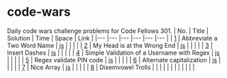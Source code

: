 # code-wars

Daily code wars challenge problems for Code Fellows 301.
| No. |  Title 	|   Solution	|   Time	|   Space	|  Link 	|
|---	|---	|---	|---	|---	|---	|
|   [1](https://www.codewars.com/kata/abbreviate-a-two-word-name)	| Abbreviate a Two Word Name  	|  [js](https://github.com/seattlechem/code-wars/blob/master/abbrevieate-two-word-name/solution.js) 	|   	|   	|   	|
|   [2](https://www.codewars.com/kata/my-head-is-at-the-wrong-end)	|   My Head is at the Wrong End	|  [js](https://github.com/seattlechem/code-wars/blob/master/my-head-is-at-the-wrong-end/solution.js) 	|   	|   	|   	|
|   [3](https://www.codewars.com/kata/insert-dashes)	| Insert Dashes  	|  [js](https://github.com/seattlechem/code-wars/blob/master/insert-dash/solution.js) 	|   	|   	|   	|
|   [4](https://www.codewars.com/kata/simple-validation-of-a-username-with-regex)	|  Simple Validation of a Username with Regex 	|  [js](https://github.com/seattlechem/code-wars/blob/master/validate-user-using-regex/solution.js) 	|   	|   	|   	|
|  [5](https://www.codewars.com/kata/regex-validate-pin-code) 	|  Regex validate PIN code 	|  [js](https://github.com/seattlechem/code-wars/blob/master/lab05/validate-pin/solution.js) 	|   	|   	|   	|
|   [6](https://www.codewars.com/kata/alternate-capitalization)	|  Alternate capitalization 	|  [js](https://github.com/seattlechem/code-wars/blob/master/lab05/alternate-capitalization/solution.js) 	|   	|   	|   	|
|  [7](https://www.codewars.com/kata/nice-array) 	|  Nice Array 	|  [js](https://github.com/seattlechem/code-wars/tree/master/nice-array) 	|   	|   	|   	|
|   [8](https://www.codewars.com/kata/disemvowel-trolls/train/javascript)	|  Disemvowel Trolls 	|   	|   	|   	|   	|
|   	|   	|   	|   	|   	|   	|
